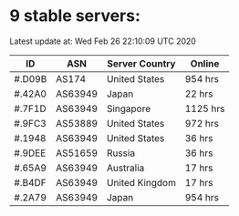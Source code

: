 # 9 stable servers:

Latest update at: Wed Feb 26 22:10:09 UTC 2020

| ID | ASN | Server Country | Online |
| -- | --- | -------------- | ------ |
| #.D09B | AS174 | United States | 954 hrs |
| #.42A0 | AS63949 | Japan | 22 hrs |
| #.7F1D | AS63949 | Singapore | 1125 hrs |
| #.9FC3 | AS53889 | United States | 972 hrs |
| #.1948 | AS63949 | United States | 36 hrs |
| #.9DEE | AS51659 | Russia | 36 hrs |
| #.65A9 | AS63949 | Australia | 17 hrs |
| #.B4DF | AS63949 | United Kingdom | 17 hrs |
| #.2A79 | AS63949 | Japan | 954 hrs |

